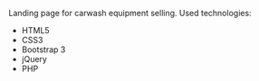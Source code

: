 Landing page for carwash equipment selling.
Used technologies: 
<ul>
<li>HTML5</li>
<li>CSS3</li>
<li>Bootstrap 3</li>
<li>jQuery</li>
<li>PHP</li>
</ul>